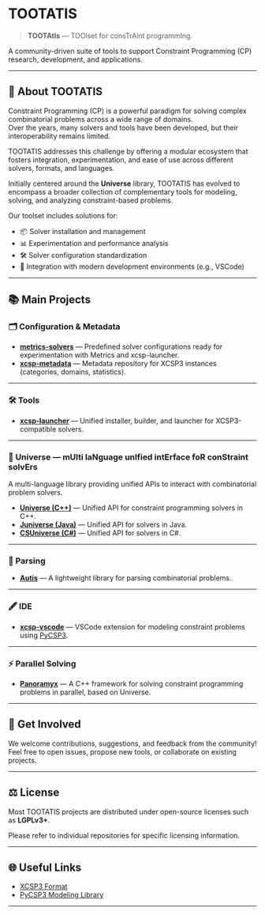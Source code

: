 # TOOTATIS

> **TOOTAtIs** — TOOlset for consTrAint programmIng.

A community-driven suite of tools to support Constraint Programming (CP) research, development, and applications.

---

## 🚀 About TOOTATIS

Constraint Programming (CP) is a powerful paradigm for solving complex combinatorial problems across a wide range of domains.  
Over the years, many solvers and tools have been developed, but their interoperability remains limited.

TOOTATIS addresses this challenge by offering a modular ecosystem that fosters integration, experimentation, and ease of use across different solvers, formats, and languages.

Initially centered around the **Universe** library, TOOTATIS has evolved to encompass a broader collection of complementary tools for modeling, solving, and analyzing constraint-based problems.


Our toolset includes solutions for:

- 📦 Solver installation and management
- 📊 Experimentation and performance analysis
- 🛠️ Solver configuration standardization
- 🔗 Integration with modern development environments (e.g., VSCode)

---

## 📚 Main Projects

### 🗂️ Configuration & Metadata

- [**metrics-solvers**](https://github.com/crillab/metrics-solvers) — Predefined solver configurations ready for experimentation with Metrics and xcsp-launcher.
- [**xcsp-metadata**](https://github.com/CPToolset/xcsp-metadata) — Metadata repository for XCSP3 instances (categories, domains, statistics).

---

### 🛠️ Tools

- [**xcsp-launcher**](https://github.com/CPToolset/xcsp-launcher) — Unified installer, builder, and launcher for XCSP3-compatible solvers.

---

### 🌌 Universe — mUlti laNguage unIfied intErface foR conStraint solvErs

A multi-language library providing unified APIs to interact with combinatorial problem solvers.

- [**Universe (C++)**](https://github.com/crillab/universe) — Unified API for constraint programming solvers in C++.
- [**Juniverse (Java)**](https://github.com/crillab/juniverse) — Unified API for solvers in Java.
- [**CSUniverse (C#)**](https://github.com/crillab/CSUniverse) — Unified API for solvers in C#.

---

### 🧩 Parsing

- [**Autis**](https://crillab.github.io/tootatis/autis/) — A lightweight library for parsing combinatorial problems.

---

### 🖋️ IDE

- [**xcsp-vscode**](https://github.com/CPToolset/xcsp-vscode) — VSCode extension for modeling constraint problems using [PyCSP3](https://pycsp.org).

---

### ⚡ Parallel Solving

- [**Panoramyx**](https://github.com/crillab/panoramyx) — A C++ framework for solving constraint programming problems in parallel, based on Universe.

---

## 🤝 Get Involved

We welcome contributions, suggestions, and feedback from the community!  
Feel free to open issues, propose new tools, or collaborate on existing projects.

---

## ⚖️ License

Most TOOTATIS projects are distributed under open-source licenses such as **LGPLv3+**.

Please refer to individual repositories for specific licensing information.

---

## 🌐 Useful Links

- [XCSP3 Format](http://xcsp.org/)
- [PyCSP3 Modeling Library](http://xcsp.org/pycsp3/)

---
